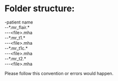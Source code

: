 # Folder structure:
-patient name  
--\*.mr_flair.\*  
---\<file\>.mha  
--\*.mr_t1.\*  
---\<file\>.mha  
--\*.mr_t1c.\*  
---\<file\>.mha  
--\*.mr_t2.\*  
---\<file\>.mha  

Please follow this convention or errors would happen.